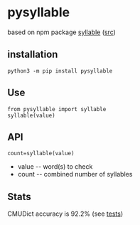 # pysyllable

based on npm package [syllable](https://www.npmjs.com/package/syllable)
([src](https://github.com/words/syllable))

## installation

```{bash}
python3 -m pip install pysyllable
```

## Use

```{python}
from pysyllable import syllable
syllable(value)
```

## API

```count=syllable(value)```
* value -- word(s) to check
* count -- combined number of syllables

## Stats

CMUDict accuracy is 92.2% (see [tests](../blob/main/tests))

